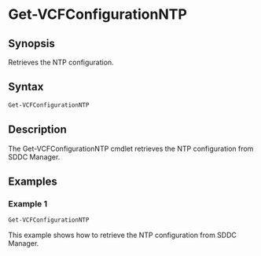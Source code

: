 # Get-VCFConfigurationNTP

## Synopsis

Retrieves the NTP configuration.

## Syntax

```powershell
Get-VCFConfigurationNTP
```

## Description

The Get-VCFConfigurationNTP cmdlet retrieves the NTP configuration from SDDC Manager.

## Examples

### Example 1

```powershell
Get-VCFConfigurationNTP
```

This example shows how to retrieve the NTP configuration from SDDC Manager.

